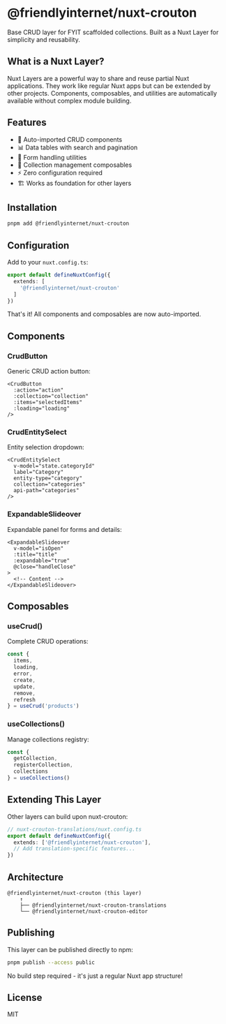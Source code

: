 # @friendlyinternet/nuxt-crouton

Base CRUD layer for FYIT scaffolded collections. Built as a Nuxt Layer for simplicity and reusability.

## What is a Nuxt Layer?

Nuxt Layers are a powerful way to share and reuse partial Nuxt applications. They work like regular Nuxt apps but can be extended by other projects. Components, composables, and utilities are automatically available without complex module building.

## Features

- 🎯 Auto-imported CRUD components
- 📊 Data tables with search and pagination
- 📝 Form handling utilities
- 🔄 Collection management composables
- ⚡ Zero configuration required
- 🏗️ Works as foundation for other layers

## Installation

```bash
pnpm add @friendlyinternet/nuxt-crouton
```

## Configuration

Add to your `nuxt.config.ts`:

```typescript
export default defineNuxtConfig({
  extends: [
    '@friendlyinternet/nuxt-crouton'
  ]
})
```

That's it! All components and composables are now auto-imported.

## Components

### CrudButton
Generic CRUD action button:
```vue
<CrudButton
  :action="action"
  :collection="collection"
  :items="selectedItems"
  :loading="loading"
/>
```

### CrudEntitySelect
Entity selection dropdown:
```vue
<CrudEntitySelect
  v-model="state.categoryId"
  label="Category"
  entity-type="category"
  collection="categories"
  api-path="categories"
/>
```

### ExpandableSlideover
Expandable panel for forms and details:
```vue
<ExpandableSlideover
  v-model="isOpen"
  :title="title"
  :expandable="true"
  @close="handleClose"
>
  <!-- Content -->
</ExpandableSlideover>
```

## Composables

### useCrud()
Complete CRUD operations:
```typescript
const {
  items,
  loading,
  error,
  create,
  update,
  remove,
  refresh
} = useCrud('products')
```

### useCollections()
Manage collections registry:
```typescript
const {
  getCollection,
  registerCollection,
  collections
} = useCollections()
```

## Extending This Layer

Other layers can build upon nuxt-crouton:

```typescript
// nuxt-crouton-translations/nuxt.config.ts
export default defineNuxtConfig({
  extends: ['@friendlyinternet/nuxt-crouton'],
  // Add translation-specific features...
})
```

## Architecture

```
@friendlyinternet/nuxt-crouton (this layer)
    ↑
    ├── @friendlyinternet/nuxt-crouton-translations
    └── @friendlyinternet/nuxt-crouton-editor
```

## Publishing

This layer can be published directly to npm:

```bash
pnpm publish --access public
```

No build step required - it's just a regular Nuxt app structure!

## License

MIT